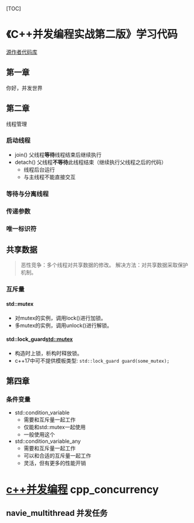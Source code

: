 [TOC]

# 《C++并发编程实战第二版》学习代码
[源作者代码库](https://github.com/anthonywilliams/ccia_code_samples.git)
##  第一章
你好，并发世界
## 第二章
线程管理
### 启动线程
- join() 父线程**等待**线程结束后继续执行
- detach() 父线程**不等待**此线程结束（继续执行父线程之后的代码）
    - 线程后台运行
    - 与主线程不能直接交互
### 等待与分离线程
### 传递参数
### 唯一标识符
## 共享数据
> 恶性竞争：多个线程对共享数据的修改。
解决方法：对共享数据采取保护机制。
### 互斥量 
#### std::mutex
- 对mutex的实例，调用lock()进行加锁。
- 多mutex的实例，调用unlock()进行解锁。
#### std::lock_guard<std::mutex>
- 构造时上锁，析构时释放锁。
- c++17中可不提供模板类型: `std::lock_guard guard(some_mutex);`
## 第四章
### 条件变量

- std::condition_variable
  - 需要和互斥量一起工作
  - 仅能和std::mutex一起使用
  - 一般使用这个
- std::condition_variable_any
  - 需要和互斥量一起工作
  - 可以和合适的互斥量一起工作
  - 灵活，但有更多的性能开销
  
# [c++并发编程](https://paul.pub/cpp-concurrency/) cpp_concurrency

## navie_multithread 并发任务

